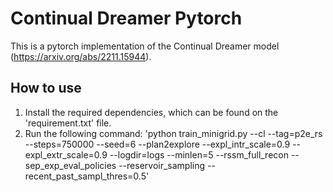 # Continual Dreamer Pytorch

This is a pytorch implementation of the Continual Dreamer model (https://arxiv.org/abs/2211.15944).


## How to use
1. Install the required dependencies, which can be found on the 'requirement.txt' file.
2. Run the following command: 'python train_minigrid.py --cl --tag=p2e_rs --steps=750000 --seed=6 --plan2explore --expl_intr_scale=0.9 --expl_extr_scale=0.9 --logdir=logs --minlen=5 --rssm_full_recon --sep_exp_eval_policies --reservoir_sampling --recent_past_sampl_thres=0.5'
